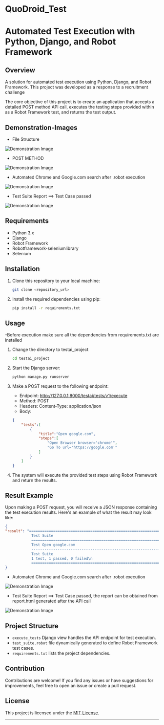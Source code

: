 # QuoDroid_Test

# Automated Test Execution with Python, Django, and Robot Framework

## Overview

A solution for automated test execution using Python, Django, and Robot Framework. This project was developed as a response to a recruitment challenge

The core objective of this project is to create an application that accepts a detailed POST method API call, executes the testing steps provided within as a Robot Framework test, and returns the test output.

## Demonstration-Images
- File Structure

![Demonstration Image](image2.png)

- POST METHOD
 
![Demonstration Image](image3.png)

- Automated Chrome and Google.com search after .robot execution
 
![Demonstration Image](image5.png)

- Test Suite Report ==> Test Case passed

![Demonstration Image](image4.png)

## Requirements

- Python 3.x
- Django
- Robot Framework
- Robotframework-seleniumlibrary
- Selenium

## Installation

1. Clone this repository to your local machine:

    ```bash
    git clone <repository_url>
    ```

2. Install the required dependencies using pip:

    ```bash
    pip install -r requirements.txt
    ```

## Usage

-Before execution make sure all the dependencies from requirements.txt are installed

1. Change the directory to testai_project
     ```bash
    cd testai_project
    ```
2. Start the Django server:

    ```bash
    python manage.py runserver
    ```

3. Make a POST request to the following endpoint:

    - Endpoint: http://127.0.0.1:8000/testai/tests/v1/execute
    - Method: POST
    - Headers: Content-Type: application/json
    - Body:

    ```json
    {
        "tests":[
            {
                "title":"Open google.com",
                "steps":[
                    "Open Browser browser='chrome'",
                    "Go To url='https://google.com'"
                ]
            }
        ]
    }
    ```

4. The system will execute the provided test steps using Robot Framework and return the results.

## Result Example

Upon making a POST request, you will receive a JSON response containing the test execution results. Here's an example of what the result may look like:

```json
{
"result": "==============================================================================\n
            Test Suite                                                                    \n
            ==============================================================================\n
            Test Open google.com                                                  | PASS |\n
            ------------------------------------------------------------------------------\n
            Test Suite                                                            | PASS |\n
            1 test, 1 passed, 0 failed\n
            ==============================================================================\n"
}
```
- Automated Chrome and Google.com search after .robot execution
 
![Demonstration Image](image5.png)

- Test Suite Report ==> Test Case passed, the report can be obtained from report.html generated after the API call

![Demonstration Image](image4.png)

## Project Structure

- `execute_tests` Django view handles the API endpoint for test execution.
- `test_suite.robot` file dynamically generated to define Robot Framework test cases.
- `requirements.txt` lists the project dependencies.



## Contribution

Contributions are welcome! If you find any issues or have suggestions for improvements, feel free to open an issue or create a pull request.

## License

This project is licensed under the [MIT License](LICENSE).

---
